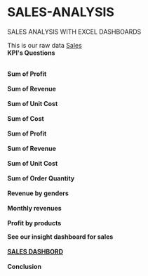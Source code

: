 # SALES-ANALYSIS
SALES ANALYSIS WITH EXCEL DASHBOARDS

This is our raw data
<a href="https://github.com/Lindoh95/SALES-ANALYSIS/blob/main/CAPSTONE%20PROJECT.xlsx">  Sales</a>
<b><br>KPI's Questions</br>

<br>Sum of Profit</br>
<br>Sum of Revenue</br>
<br>Sum of Unit Cost</br>
<br>Sum of Cost</br>
<br>Sum of Profit</br>
<br>Sum of Revenue</br>
<br>Sum of Unit Cost</br>
<br>Sum of Order Quantity</br>
<br>Revenue by genders</br>
<br>Monthly revenues</BR>
<br>Profit by products</br>


See our insight dashboard for sales
<br></br>
<a href="https://github.com/Lindoh95/SALES-ANALYSIS/blob/main/SALESDASHBOARD.PNG">SALES DASHBORD<a><br></br>
Conclusion



